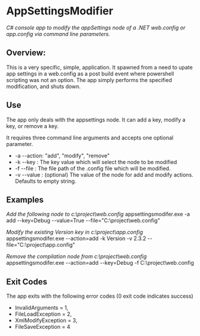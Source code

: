 # AppSettingsModifier
*C# console app to modify the appSettings node of a .NET web.config or app.config via command line parameters.*

## Overview:
This is a very specific, simple, application. It spawned from a need to upate app settings in a web.config as a post build event where
powershell scripting was not an option. The app simply performs the specified modification, and shuts down.

## Use
The app only deals with the appsettings node. It can add a key, modify a key, or remove a key. 

It requires three command line arguments and accepts one optional parameter.

* -a --action: "add", "modify", "remove"
* -k --key   : The key value which will select the node to be modified
* -f --file  : The file path of the .config file which will be modified.
* -v --value : (optional) The value of the node for add and modify actions. Defaults to empty string.

## Examples
*Add the following node to c:\project\web.config <add key="Debug" value="true" />*
  appsettingsmodifer.exe -a add --key=Debug --value=True --file="C:\project\web.config"
  
*Modify the existing Version key in c:\project\app.config <add key="Version" value="2.3.2" />*
  appsettingsmodifer.exe --action=add -k Version -v 2.3.2 --file="C:\project\app.config"
  
*Remove the compilation node from c:\project\web.config*
  appsettingsmodifer.exe --action=add --key=Debug -f C:\project\web.config
  
## Exit Codes
The app exits with the following error codes (0 exit code indicates success)

+ InvalidArguments = 1,
+ FileLoadException = 2,
+ XmlModifyException = 3,
+ FileSaveException = 4
